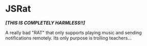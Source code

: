 # JSRat

**_[THIS IS COMPLETELY HARMLESS!!]_**

A really bad "RAT" that only supports playing music and sending notifications remotely.
Its only purpose is trolling teachers...
